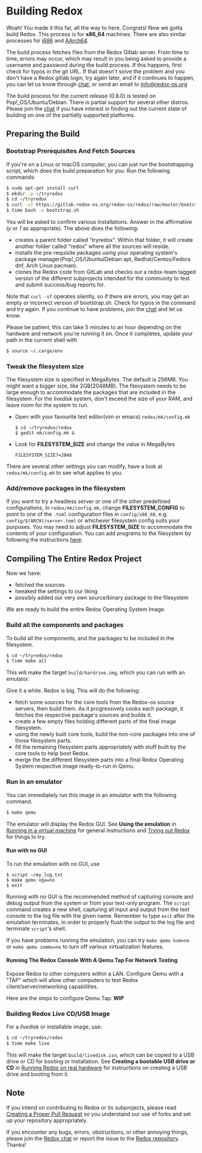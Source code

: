 # Building Redox

Woah! You made it this far, all the way to here. Congrats! Now we gotta build Redox. This process is for **x86_64** machines. There are also similar processes for [i686](./ch02-07-i686.html) and [AArch64](./ch02-08-aarch.html).

The build process fetches files from the Redox Gitlab server. From time to time, errors may occur, which may result in you being asked to provide a username and password during the build process. If this happens, first check for typos in the git URL. If that doesn't solve the problem and you don't have a Redox gitlab login, try again later, and if it continues to happen, you can let us know through [chat](./ch06-03-chat.html), or send an email to [info@redox-os.org](mailto:info@redox-os.org)

The build process for the current release (0.8.0) is tested on Pop!_OS/Ubuntu/Debian. There is partial support for several other distros. Please join the [chat](./ch06-03-chat.html) if you have interest in finding out the current state of building on one of the partially supported platforms.

## Preparing the Build

### Bootstrap Prerequisites And Fetch Sources

If you're on a Linux or macOS computer, you can just run the bootstrapping script, which does the build preparation for you. Run the following commands:

```sh
$ sudo apt-get install curl
$ mkdir -p ~/tryredox
$ cd ~/tryredox
$ curl -sf https://gitlab.redox-os.org/redox-os/redox/raw/master/bootstrap.sh -o bootstrap.sh
$ time bash -e bootstrap.sh
```

You will be asked to confirm various installations. Answer in the affirmative (*y* or *1* as appropriate).
The above does the following:
 - creates a parent folder called "tryredox". Within that folder, it will create another folder called "redox" where all the sources will reside.
 - installs the pre-requisite packages using your operating system's package manager(Pop!_OS/Ubuntu/Debian apt, Redhat/Centos/Fedora dnf, Arch Linux pacman).
 - clones the Redox code from GitLab and checks out a redox-team tagged version of the different subprojects intended for the community to test and submit success/bug reports for.

 Note that `curl -sf` operates silently, so if there are errors, you may get an empty or incorrect version of bootstrap.sh. Check for typos in the command and try again. If you continue to have problems, join the [chat](./ch06-03-chat.html) and let us know.

Please be patient, this can take 5 minutes to an hour depending on the hardware and network you're running it on. Once it completes, update your path in the current shell with
```sh
$ source ~/.cargo/env
```

### Tweak the filesystem size

The filesystem size is specified in MegaBytes.  The default is 256MB. You might want a bigger size, like 2GB(2048MB). The filesystem needs to be large enough to accommodate the packages that are included in the filesystem. For the *livedisk* system, don't exceed the size of your RAM, and leave room for the system to run.

 - Open with your favourite text editor(vim or emacs) `redox/mk/config.mk`
   ```
   $ cd ~/tryredox/redox
   $ gedit mk/config.mk &
   ```
 - Look for **FILESYSTEM_SIZE** and change the value in MegaBytes
   ```
   FILESYSTEM_SIZE?=2048
   ```

There are several other settings you can modify, have a look at `redox/mk/config.mk` to see what applies to you. 

### Add/remove packages in the filesystem

If you want to try a headless server or one of the other predefined configurations, in `redox/mk/config.mk`, change **FILESYSTEM_CONFIG** to point to one of the `.toml` configuration files in `config/x86_68`, e.g. `config/$(ARCH)/server.toml` or whichever filesystem config suits your purposes. You may need to adjust **FILESYSTEM_SIZE** to accommodate the contents of your configuration. You can add programs to the filesystem by following the instructions [here](./ch05-03-compiling-program.html).


## Compiling The Entire Redox Project

Now we have:
 - fetched the sources
 - tweaked the settings to our liking
 - possibly added our very own source/binary package to the filesystem

We are ready to build the entire Redox Operating System Image.

### Build all the components and packages

To build all the components, and the packages to be included in the filesystem.

```sh
$ cd ~/tryredox/redox
$ time make all
```
This will make the target `build/hardrive.img`, which you can run with an emulator.

Give it a while. Redox is big. This will do the following:
- fetch some sources for the core tools from the Redox-os source servers, then build them.  As it progressively cooks each package, it fetches the respective package's sources and builds it.
- create a few empty files holding different parts of the final image filesystem.
- using the newly built core tools, build the non-core packages into one of those filesystem parts.
- fill the remaining filesystem parts appropriately with stuff built by the core tools to help boot Redox.
- merge the the different filesystem parts into a final Redox Operating System respective image ready-to-run in Qemu.


### Run in an emulator

You can immediately run this image in an emulator with the following command.
```sh
$ make qemu
```

The emulator will display the Redox GUI. See **Using the emulation** in [Running in a virtual machine](./ch02-02-running-vm.html) for general instructions and [Trying out Redox](./ch02-09-trying-out-redox.html) for things to try.

#### Run with no GUI

To run the emulation with no GUI, use
```
$ script ~/my_log.txt
$ make qemu vga=no
$ exit
```
Running with no GUI is the recommended method of capturing console and debug output from the system or from your text-only program. The `script` command creates a new shell, capturing all input and output from the text console to the log file with the given name. Remember to type `exit` after the emulation terminates, in order to properly flush the output to the log file and terminate `script`'s shell.

If you have problems running the emulation, you can try `make qemu kvm=no` or `make qemu iommu=no` to turn off various virtualization features.

#### Running The Redox Console With A Qemu Tap For Network Testing

Expose Redox to other computers within a LAN. Configure Qemu with a "TAP" which will allow other computers to test Redox client/server/networking capabilities.

Here are the steps to configure Qemu Tap:
**WIP**

### Building Redox Live CD/USB Image

For a *livedisk* or installable image, use:
```sh
$ cd ~/tryredox/redox
$ time make live
```
This will make the target `build/livedisk.iso`, which can be copied to a USB drive or CD for booting or installation. See **Creating a bootable USB drive or CD** in [Running Redox on real hardware](./ch02-03-real-hardware.html) for instructions on creating a USB drive and booting from it.


Note
----

If you intend on contributing to Redox or its subprojects, please read [Creating a Proper Pull Request](./ch06-10-creating-proper-pull-requests.html) so you understand our use of forks and set up your repository appropriately.

If you encounter any bugs, errors, obstructions, or other annoying things, please join the [Redox chat](./ch06-03-chat.html) or report the issue to the [Redox repository]. Thanks!

[Redox repository]: https://gitlab.redox-os.org/redox-os/redox
